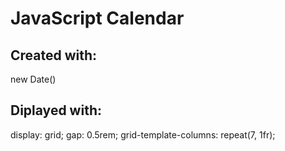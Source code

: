 
# JavaScript Calendar
## Created with:

new Date()

## Diplayed with:

display: grid;
gap: 0.5rem;
grid-template-columns: repeat(7, 1fr); 

